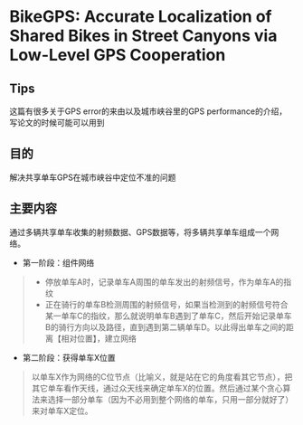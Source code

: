 # BikeGPS: Accurate Localization of Shared Bikes in Street Canyons via Low-Level GPS Cooperation
## Tips
这篇有很多关于GPS error的来由以及城市峡谷里的GPS performance的介绍，写论文的时候可能可以用到
## 目的
解决共享单车GPS在城市峡谷中定位不准的问题

## 主要内容
通过多辆共享单车收集的射频数据、GPS数据等，将多辆共享单车组成一个网络。
- 第一阶段：组件网络
> - 停放单车A时，记录单车A周围的单车发出的射频信号，作为单车A的指纹
> - 正在骑行的单车B检测周围的射频信号，如果当检测到的射频信号符合某一单车C的指纹，那么就说明单车B遇到了单车C，然后开始记录单车B的骑行方向以及路径，直到遇到第二辆单车D。以此得出单车之间的距离【相对位置】，建立网络
- 第二阶段：获得单车X位置
> 以单车X作为网络的C位节点（比喻义，就是站在它的角度看其它节点），把其它单车看作天线，通过众天线来确定单车X的位置。然后通过某个贪心算法来选择一部分单车（因为不必用到整个网络的单车，只用一部分就好了）来对单车X定位。